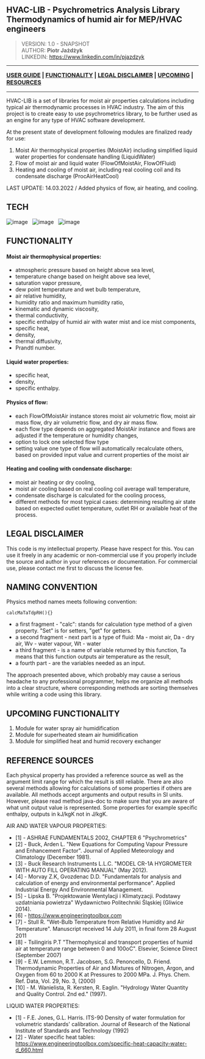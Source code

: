 ## HVAC-LIB - Psychrometrics Analysis Library <br> Thermodynamics of humid air for MEP/HVAC engineers

> VERSION: 1.0 - SNAPSHOT <br>
> AUTHOR: <b>Piotr Jażdżyk</b> <br>
> LINKEDIN: https://www.linkedin.com/in/pjazdzyk <br>

---

<span style="font-weight:700;font-size:15px">

[USER GUIDE](README_GUIDE.MD) | [FUNCTIONALITY](#functionality) | [LEGAL DISCLAIMER](#legal-disclaimer) | [UPCOMING](#upcoming-functionality) | [RESOURCES](#reference-sources)

</span>

---

HVAC-LIB is a set of libraries for moist air properties calculations including typical air thermodynamic processes in HVAC industry. The aim of this project is to create easy to use psychrometrics library, to be further 
used as an engine for any type of HVAC software development.

At the present state of development following modules are finalized ready for use:
1. Moist Air thermophysical properties (MoistAir) including simplified liquid water properties for condensate handling (LiquidWater)
2. Flow of moist air and liquid water (FlowOfMoistAir, FlowOfFluid)
3. Heating and cooling of moist air, including real cooling coil and its condensate discharge (ProcAirHeatCool)

LAST UPDATE: 14.03.2022 / Added physics of flow, air heating, and cooling.

## TECH
![image](https://img.shields.io/badge/16-Java-orange?style=for-the-badge) &nbsp;
![image](https://img.shields.io/badge/apache_maven-C71A36?style=for-the-badge&logo=apachemaven&logoColor=white) &nbsp;
![image](https://img.shields.io/badge/Junit5-25A162?style=for-the-badge&logo=junit5&logoColor=white) &nbsp;

## FUNCTIONALITY

#### Moist air thermophysical properties:
* atmospheric pressure based on height above sea level,
* temperature change based on height above sea level,
* saturation vapor pressure,
* dew point temperature and wet bulb temperature,
* air relative humidity,
* humidity ratio and maximum humidity ratio,
* kinematic and dynamic viscosity,
* thermal conductivity,
* specific enthalpy of humid air with water mist and ice mist components,
* specific heat,
* density,
* thermal diffusivity,
* Prandtl number.

#### Liquid water properties:
* specific heat,
* density,
* specific enthalpy.

#### Physics of flow:
* each FlowOfMoistAir instance stores moist air volumetric flow, moist air mass flow, dry air volumetric flow, and dry air mass flow.
* each flow type depends on aggregated MoistAir instance and flows are adjusted if the temperature or humidity changes,
* option to lock one selected flow type
* setting value one type of flow will automatically recalculate others, based on provided input value and current properties of the moist air

#### Heating and cooling with condensate discharge:
* moist air heating or dry cooling,
* moist air cooling based on real cooling coil average wall temperature,
* condensate discharge is calculated for the cooling process,
* different methods for most typical cases: determining resulting air state based on expected outlet temperature, outlet RH or available heat of the process.

## LEGAL DISCLAIMER
This code is my intellectual property. Please have respect for this. You can use it freely in any academic or non-commercial use if you
properly include the source and author in your references or documentation. For commercial use, please contact me first to discuss the license fee.

## NAMING CONVENTION
Physics method names meets following convention:
```
calcMaTaTdpRH(){}
```
- a first fragment - "calc": stands for calculation type method of a given property. "Set" is for setters, "get" for getters.
- a second fragment - next part is a type of fluid: Ma - moist air, Da - dry air, Wv - water vapour, Wt - water
- a third fragment - is a name of variable returned by this function, Ta means that this function outputs air temperature as the result,
- a fourth part - are the variables needed as an input.

The approach presented above, which probably may cause a serious headache to any professional programmer, helps me organize all methods into a clear
structure, where corresponding methods are sorting themselves while writing a code using this library.

## UPCOMING FUNCTIONALITY
1. Module for water spray air humidification
2. Module for superheated steam air humidification
3. Module for simplified heat and humid recovery exchanger

## REFERENCE SOURCES

Each physical property has provided a reference source as well as the argument limit range for which the result is still reliable. There are also several methods allowing for calculations of some properties if others are available.
All methods accept arguments and output results in SI units. However, please read method java-doc to make sure that you are aware of what unit output value is represented. Some properties for example specific enthalpy,
outputs in kJ/kgK not in J/kgK.

AIR AND WATER VAPOUR PROPERTIES:
* [1] - ASHRAE FUNDAMENTALS 2002, CHAPTER 6 "Psychrometrics"
* [2] - Buck, Arden L. "New Equations for Computing Vapour Pressure and Enhancement Factor". Journal of Applied Meteorology and Climatology (December 1981).
* [3] - Buck Research Instruments L.L.C. "MODEL CR-1A HYGROMETER WITH AUTO FILL OPERATING MANUAL" (May 2012).
* [4] - Morvay Z.K, Gvozdenac D.D. "Fundamentals for analysis and calculation of energy and environmental performance". Applied Industrial Energy And Environmental Management.
* [5] - Lipska B. "Projektowanie Wentylacji i Klimatyzacji. Podstawy uzdatniania powietrza" Wydawnictwo Politechniki Śląskiej (Gliwice  2014).
* [6] - https://www.engineeringtoolbox.com
* [7] - Stull R. "Wet-Bulb Temperature from Relative Humidity and Air Temperature". Manuscript received 14 July 2011, in ﬁnal form 28 August 2011
* [8] - Tsilingiris P.T "Thermophysical and transport properties of humid air at temperature range between 0 and 100oC". Elsevier, Science Direct (September 2007)
* [9] - E.W. Lemmon, R.T. Jacobsen, S.G. Penoncello, D. Friend. Thermodynamic Properties of Air and Mixtures of Nitrogen, Argon, and Oxygen from 60 to 2000 K at Pressures to 2000 MPa. J. Phys. Chem. Ref. Data, Vol. 29, No. 3, (2000)
* [10] - M. Wanielista, R. Kersten,  R. Eaglin. "Hydrology Water Quantity and Quality Control. 2nd ed." (1997).

LIQUID WATER PROPERTIES:
* [1] - F.E. Jones, G.L. Harris. ITS-90 Density of water formulation for volumetric standards' calibration. Journal of Research of the National Institute of Standards and Technology (1992)
* [2] - Water specific heat tables: https://www.engineeringtoolbox.com/specific-heat-capacity-water-d_660.html